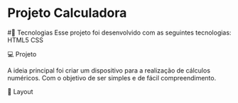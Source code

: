 # Projeto Calculadora

#🚀 Tecnologias
Esse projeto foi desenvolvido com as seguintes tecnologias:
HTML5
CSS
 
💻 Projeto

A ideia principal foi criar um dispositivo para a realização de cálculos numéricos. Com o objetivo de ser simples e de fácil compreendimento.

🔖 Layout
